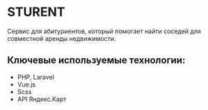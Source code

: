 # STURENT
Сервис для абитуриентов, который помогает найти соседей для совместной аренды недвижимости.

## Ключевые используемые технологии:
- PHP, Laravel
- Vue.js
- Scss
- API Яндекс.Карт 